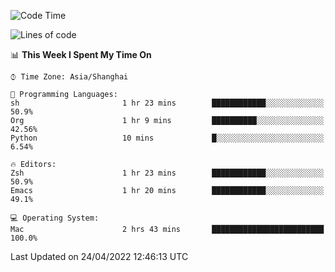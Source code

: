 <!--START_SECTION:waka-->
![Code Time](http://img.shields.io/badge/Code%20Time-698%20hrs%2046%20mins-blue)

![Lines of code](https://img.shields.io/badge/From%20Hello%20World%20I%27ve%20Written-22%20Thousand%20lines%20of%20code-blue)

📊 **This Week I Spent My Time On** 

```text
⌚︎ Time Zone: Asia/Shanghai

💬 Programming Languages: 
sh                       1 hr 23 mins        ████████████░░░░░░░░░░░░░   50.9% 
Org                      1 hr 9 mins         ██████████░░░░░░░░░░░░░░░   42.56% 
Python                   10 mins             █░░░░░░░░░░░░░░░░░░░░░░░░   6.54%

🔥 Editors: 
Zsh                      1 hr 23 mins        ████████████░░░░░░░░░░░░░   50.9% 
Emacs                    1 hr 20 mins        ████████████░░░░░░░░░░░░░   49.1%

💻 Operating System: 
Mac                      2 hrs 43 mins       █████████████████████████   100.0%

```


 Last Updated on 24/04/2022 12:46:13 UTC
<!--END_SECTION:waka-->
